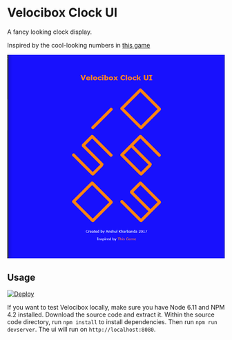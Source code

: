 # Velocibox Clock UI

A fancy looking clock display.

Inspired by the cool-looking numbers in [this game](https://youtu.be/TbqZv9WGQR4)

![Screenshot](./screenshot.png)

## Usage

[![Deploy](https://www.herokucdn.com/deploy/button.svg)](https://heroku.com/deploy)

If you want to test Velocibox locally, make sure you have Node 6.11 and NPM 4.2 installed. Download the source code and extract it. Within the source code directory, run `npm install` to install dependencies. Then run `npm run devserver`. The ui will run on `http://localhost:8080`.
